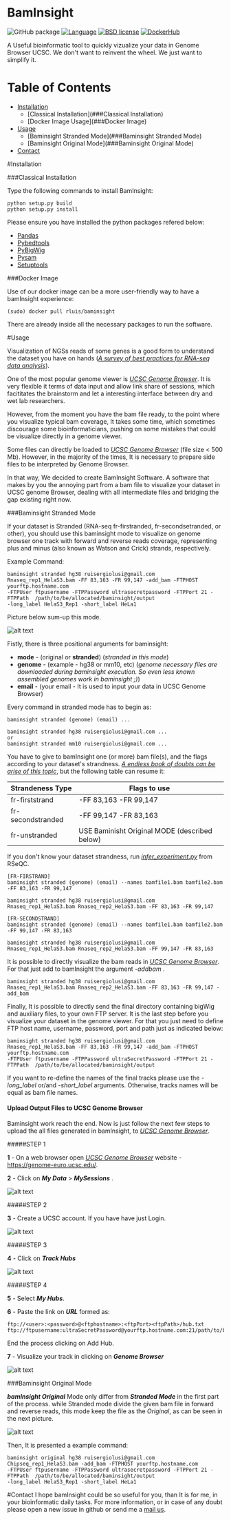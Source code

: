 # BamInsight

![GitHub package](https://img.shields.io/badge/BamInsight-v1.0-green.svg)
[![Language](http://img.shields.io/badge/Language-Python-yellow.svg)](https://www.python.org/)
[![BSD license](https://img.shields.io/badge/License-BSD_3_Clause-blue.svg)](https://opensource.org/licenses/BSD-3-Clause)
[![DockerHub](https://img.shields.io/badge/Docker-maintained-blue.svg)](https://hub.docker.com/r/rluis/baminsight/)

A Useful bioinformatic tool to quickly vizualize your data in Genome Browser UCSC. We don't want to reinvent the wheel. We just want to simplify it.


Table of Contents
=================

* [Installation](#Installation)
    * [Classical Installation](###Classical Installation)
    * [Docker Image Usage](###Docker Image)
* [Usage](#Usage)
    * [Baminsight Stranded Mode](###Baminsight Stranded Mode)
    * [Baminsight Original Mode](###Baminsight Original Mode)
* [Contact](#Contact)
  
#Installation

###Classical Installation 

Type the following commands to install BamInsight:

```
python setup.py build
python setup.py install 
```

Please ensure you have installed the python packages refered below:

* [Pandas](https://pandas.pydata.org/)
* [Pybedtools](https://daler.github.io/pybedtools/)
* [PyBigWig](https://github.com/deeptools/pyBigWig)
* [Pysam](https://github.com/pysam-developers/pysam/blob/master/doc/index.rst)
* [Setuptools](https://pypi.org/project/setuptools/)

###Docker Image

Use of our docker image can be a more user-friendly way to have a bamInsight experience:

```
(sudo) docker pull rluis/baminsight
```

There are already inside all the necessary packages to run the software. 

#Usage

Visualization of NGSs reads of some genes is a good
form to understand the dataset you have on hands 
(<cite>[A survey of best practices for RNA-seq data analysis][1]</cite>).

One of the most popular genome viewer is <cite>[UCSC Genome Browser][2]</cite>. 
It is very flexible it terms of data input and allow link share of sessions, which facititates 
the brainstorm and let a interesting interface between dry and wet lab researchers. 

However, from the moment you have the bam file ready, to the point where you visualize 
typical bam coverage, It takes some time, which sometimes discourage some bioinformaticians,
pushing on some mistakes that could be visualize directly in a genome viewer.

Some files can directly be loaded to <cite>[UCSC Genome Browser][2]</cite> (file size < 500 Mb). However, in the majority
of the times, It is necessary to prepare side files to be interpreted by Genome Browser. 

In that way, We decided to create BamInsight Software. A software that makes by you the annoying 
part from a bam file to visualize your dataset in UCSC genome Browser, dealing with all intermediate 
files and bridging the gap existing right now.

###Baminsight Stranded Mode

If your dataset is Stranded (RNA-seq fr-firstranded, fr-secondsetranded, or other), 
you should use this baminsight mode to visualize on genome browser one track with forward and reverse
reads coverage, representing plus and minus (also known as Watson and Crick) strands, respectively.

Example Command:
 ```
baminsight stranded hg38 ruisergiolusi@gmail.com Rnaseq_rep1_HelaS3.bam -FF 83,163 -FR 99,147 -add_bam -FTPHOST yourftp.hostname.com 
-FTPUser ftpusername -FTPPassword ultrasecretpassword -FTPPort 21 -FTPPath  /path/to/be/allocated/baminsight/output 
-long_label HelaS3_Rep1 -short_label HeLa1  
```

Picture below sum-up this mode.

![alt text](workflow_Stranded.png)

Fistly, there is three positional arguments for baminsight:

* **mode** - (original or **stranded**) (_stranded in this mode_)
* **genome** - (example - hg38 or mm10, etc) (_genome necessary files are downloaded during 
baminsight execution. So even less known assembled genomes work in baminsight ;)_)
* **email** - (your email - It is used to input your data in UCSC Genome Browser)

Every command in stranded mode has to begin as:
```
baminsight stranded (genome) (email) ...

baminsight stranded hg38 ruisergiolusi@gmail.com ...
or
baminsight stranded mm10 ruisergiolusi@gmail.com ...
```
You have to give to bamInsight one (or more) bam file(s), and the flags according to your dataset's
strandness. <cite>[A endless book of doubts can be arise of this topic][3]</cite>, but the following 
table can resume it:

| Strandeness Type  | Flags to use |
| ------------- | ------------- |
| fr-firststrand   | -FF 83,163 -FR 99,147 |
| fr-secondstranded   | -FF 99,147 -FR 83,163  |
| fr-unstranded   |    USE Baminisht Original MODE (described below) |

If you don't know your dataset strandness, run <cite>[infer_experiment.py][4]</cite> from RSeQC. 

```
[FR-FIRSTRAND]
baminsight stranded (genome) (email) --names bamfile1.bam bamfile2.bam -FF 83,163 -FR 99,147 

baminsight stranded hg38 ruisergiolusi@gmail.com Rnaseq_rep1_HelaS3.bam Rnaseq_rep2_HelaS3.bam -FF 83,163 -FR 99,147 

[FR-SECONDSTRAND]
baminsight stranded (genome) (email) --names bamfile1.bam bamfile2.bam -FF 99,147 -FR 83,163  

baminsight stranded hg38 ruisergiolusi@gmail.com Rnaseq_rep1_HelaS3.bam Rnaseq_rep2_HelaS3.bam -FF 99,147 -FR 83,163 
```

It is possible to directly visualize the bam reads in <cite>[UCSC Genome Browser][2]</cite>. For that just 
add to bamInsight the argument _-addbam_ .

```
baminsight stranded hg38 ruisergiolusi@gmail.com Rnaseq_rep1_HelaS3.bam Rnaseq_rep2_HelaS3.bam -FF 83,163 -FR 99,147 -add_bam
```

Finally, It is possible to directly send the final directory containing bigWig and auxiliary files,
to your own FTP server. It is the last step before you visualize your dataset in the genome viewer.
For that you just need to define FTP host name, username, password, port and path just as indicated
below:

 ```
baminsight stranded hg38 ruisergiolusi@gmail.com Rnaseq_rep1_HelaS3.bam -FF 83,163 -FR 99,147 -add_bam -FTPHOST yourftp.hostname.com 
-FTPUser ftpusername -FTPPassword ultraSecretPassword -FTPPort 21 -FTPPath  /path/to/be/allocated/baminsight/output
```

If you want to re-define the names of the final tracks please use the _-long_label_ or/and _-short_label_ arguments.
Otherwise, tracks names will be equal as bam file names.



#### Upload Output Files to UCSC Genome Browser 

Baminsight work reach the end. Now is just follow the next few steps to upload the all
files generated in bamInsight, to  <cite>[UCSC Genome Browser][2]</cite>.


#####STEP 1

**1** - On a web browser open <cite>[UCSC Genome Browser][2]</cite> website - https://genome-euro.ucsc.edu/.

**2** - Click on _**My Data**_ > _**MySessions**_ .
 

![alt text](BG1_explained.png)

#####STEP 2

**3** - Create a UCSC account. If you have have just Login.

![alt text](GB2_explained.png)

#####STEP 3

**4** - Click on _**Track Hubs**_

![alt text](GB3_explained.png)

#####STEP 4

**5** - Select _**My Hubs**_.

**6** - Paste the link on _**URL**_ formed as:

```
ftp://<user>:<password>@<ftphostname>:<ftpPort><ftpPath>/hub.txt
ftp://ftpusername:ultraSecretPassword@yourftp.hostname.com:21/path/to/be/allocated/baminsight/output/hub.txt
```

End the process clicking on Add Hub.

**7** - Visualize your track in clicking on _**Genome Browser**_

![alt text](GB4_explained.png)


###Baminsight Original Mode

_**bamInsight Original**_ Mode only differ from _**Stranded Mode**_ in the first part of the process.
while Stranded mode divide the given bam file in forward and reverse reads, this mode keep 
the file as the _Original_, as can be seen in the next picture. 

![alt text](workflow_Original.png)

Then, It is presented a example command:

 ```
baminsight original hg38 ruisergiolusi@gmail.com Chipseq_rep1_HelaS3.bam -add_bam -FTPHOST yourftp.hostname.com 
-FTPUser ftpusername -FTPPassword ultrasecretpassword -FTPPort 21 -FTPPath  /path/to/be/allocated/baminsight/output 
-long_label HelaS3_Rep1 -short_label HeLa1  
```

#Contact
I hope bamInsight could be so useful for you, than It is for me, in your bioinformatic daily tasks. 
For more information, or in case of any doubt please open a new issue in github or send 
me a [mail us](mailto:ruisergioluis@gmail.com).


[1]:https://genomebiology.biomedcentral.com/articles/10.1186/s13059-016-0881-8
[2]:https://genome-euro.ucsc.edu/
[3]:https://www.biostars.org/p/169942/
[4]:https://github.com/dnanexus/rseqc/blob/master/rseqc/scripts/infer_experiment.py 